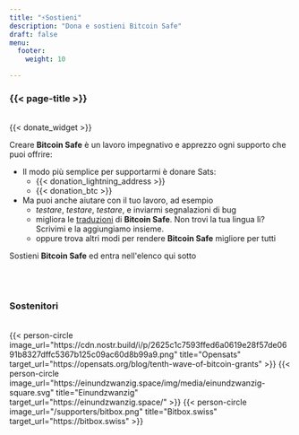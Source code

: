 ```yaml
---
title: "⚡Sostieni"
description: "Dona e sostieni Bitcoin Safe"
draft: false
menu:
  footer:
    weight: 10 

---
```


### {{< page-title >}} 


<br>
{{< donate_widget >}}

Creare **Bitcoin Safe** è un lavoro impegnativo e apprezzo ogni supporto che puoi offrire:
- Il modo più semplice per supportarmi è donare Sats: 
  - {{< donation_lightning_address >}}
  - {{< donation_btc >}}
- Ma puoi anche aiutare con il tuo lavoro, ad esempio
  -   *testare*, *testare*, *testare*, e inviarmi segnalazioni di bug
  - migliora le [traduzioni](https://hosted.weblate.org/engage/bitcoin-safe/) di **Bitcoin Safe**. Non trovi la tua lingua lì? Scrivimi e la aggiungiamo insieme.
  -  oppure trova altri modi per rendere **Bitcoin Safe** migliore per tutti

Sostieni **Bitcoin Safe** ed entra nell'elenco qui sotto

<br>
<br>

### Sostenitori

<br> 
 

<div class="row">
  {{< person-circle image_url="https://cdn.nostr.build/i/p/2625c1c7593ffed6a0619e28f57de0691b8327dffc5367b125c09ac60d8b99a9.png" title="Opensats" target_url="https://opensats.org/blog/tenth-wave-of-bitcoin-grants" >}}
  {{< person-circle image_url="https://einundzwanzig.space/img/media/einundzwanzig-square.svg" title="Einundzwanzig" target_url="https://einundzwanzig.space/" >}}
  {{< person-circle image_url="/supporters/bitbox.png" title="Bitbox.swiss" target_url="https://bitbox.swiss" >}}



</div>